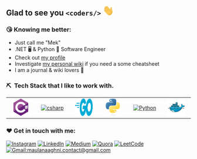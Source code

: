 
## Glad to see you `<coders/>` <img src="https://raw.githubusercontent.com/ABSphreak/ABSphreak/master/gifs/Hi.gif" width="30px">
<img align="right" width="50%" alt="" src="https://miro.medium.com/v2/resize:fit:640/format:webp/0*F4t8-xz-b98ZcvEH.gif">

### 😘 Knowing me better:
- Just call me "Mek"
- .NET 🖥️ & Python 🐍 Software Engineer
- Check out [my profile](https://maulanaaghnii.github.io/)
- Investigate [my personal wiki](https://maulanaaghnii.github.io/wiki) if you need a some cheatsheet
- I am a journal & wiki lovers 📝



### ⛏️ &nbsp;<b>Tech Stack</b> that I like to work with.
<!-- 🛠 -->
<table>
  <tr>
    <td align="center" width="96">
      <a href="">
        <img src="./assets/csharp-original.svg" width="48" height="48" alt="csharp" />
      </a>
      <br>
    </td>
    <td align="center" width="96">
      <a href="">
        <img src="https://upload.wikimedia.org/wikipedia/commons/thumb/7/7d/Microsoft_.NET_logo.svg/1200px-Microsoft_.NET_logo.svg.png" width="48" height="48" alt="csharp" />
      </a>
      <br>
    </td>  
    <td align="center" width="96">
      <a href="">
        <img src="./assets/go-flat.svg" width="48" height="48" alt="Golang" />
      </a>
      <br>
    </td>
    <td align="center" width="96">
      <a href="">
        <img src="./assets/python-original.svg" width="48" height="48" alt="Python" />
      </a>
      <br>
    </td>
    <td align="center" width="96">
      <a href="">
        <img src="https://upload.wikimedia.org/wikipedia/de/thumb/0/0e/Django-logo.svg/2560px-Django-logo.svg.png" width="100%" alt="Python" />
      </a>
      <br>
    </td>    
    <td align="center" width="96"> 
      <a href="" >
        <img src="./assets/docker-original.svg" width="48" height="48" alt="Docker" />
      </a>
      <br>
    </td>
  </tr>
</table>



### ❤️ Get in touch with me:
<!--[![Discord](https://img.shields.io/badge/Discord-%237289DA.svg?logo=discord&logoColor=white)](https://discord.gg/610988141892861976) --> 
<!-- [![Facebook](https://img.shields.io/badge/Facebook-%231877F2.svg?logo=Facebook&logoColor=white)](https://facebook.com/mclanaaghni)--> 
[![Instagram](https://img.shields.io/badge/Instagram-%23E4405F.svg?style=for-the-badge&logo=Instagram&logoColor=white)](https://instagram.com/maulanaaghnii) [![LinkedIn](https://img.shields.io/badge/linkedin-%230077B5.svg?style=for-the-badge&logo=linkedin&logoColor=white)](https://linkedin.com/in/maulanaaghnii) [![Medium](https://img.shields.io/badge/Medium-12100E?style=for-the-badge&logo=medium&logoColor=white)](https://medium.com/@maulanaaghnii) [![Quora](https://img.shields.io/badge/Quora-%23B92B27.svg?style=for-the-badge&logo=Quora&logoColor=white)](https://quora.com/profile/TB-Maulana-Aghni) [![LeetCode](https://img.shields.io/badge/LeetCode-000000?style=for-the-badge&logo=LeetCode&logoColor=#d16c06)](https://leetcode.com/maulanaaghnii/) [![Gmail:maulanaaghni.contact@gmail.com](https://img.shields.io/badge/Gmail-D14836?style=for-the-badge&logo=gmail&logoColor=white)](mailto:maulanaaghni.contact@gmail.com) <!-- [![YouTube](https://img.shields.io/badge/YouTube-%23FF0000.svg?logo=YouTube&logoColor=white)](https://youtube.com/c/Maulana Aghni)  -->



